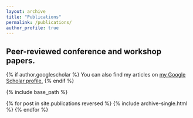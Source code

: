 ```yaml
---
layout: archive
title: "Publications"
permalink: /publications/
author_profile: true
---
```

## Peer-reviewed conference and workshop papers.

{% if author.googlescholar %}
  You can also find my articles on <u><a href="{{author.googlescholar}}">my Google Scholar profile</a>.</u>
{% endif %}

{% include base_path %}

{% for post in site.publications reversed %}
  {% include archive-single.html %}
{% endfor %}
